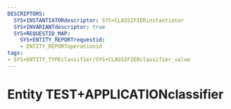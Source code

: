 ```yaml
---
DESCRIPTORS:
  SYS+INSTANTIATORdescriptor: SYS+CLASSIFIERinstantiator
  SYS+INVARIANTdescriptor: true
  SYS+REQUESTID_MAP:
    SYS+ENTITY_REPORTrequestid:
    - ENTITY_REPORToperationid
tags:
- SYS+ENTITY_TYPEclassifier/SYS+CLASSIFIERclassifier_value
---
```

# Entity TEST+APPLICATIONclassifier

